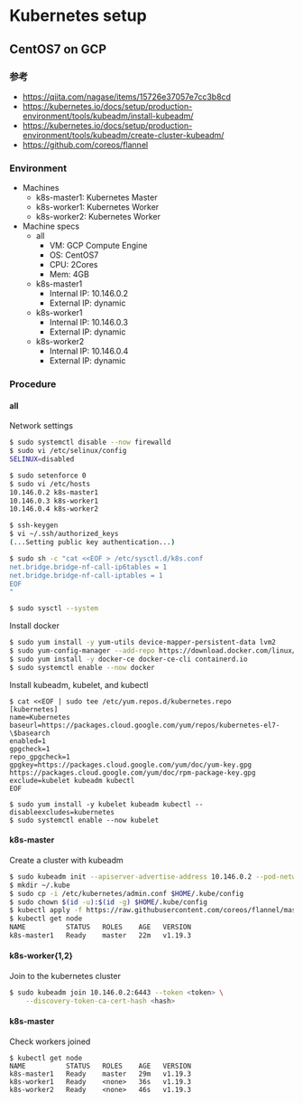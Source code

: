 # Kubernetes setup


## CentOS7 on GCP

### 参考
- https://qiita.com/nagase/items/15726e37057e7cc3b8cd
- https://kubernetes.io/docs/setup/production-environment/tools/kubeadm/install-kubeadm/
- https://kubernetes.io/docs/setup/production-environment/tools/kubeadm/create-cluster-kubeadm/
- https://github.com/coreos/flannel

### Environment
- Machines
  - k8s-master1: Kubernetes Master
  - k8s-worker1: Kubernetes Worker
  - k8s-worker2: Kubernetes Worker
- Machine specs
  - all
    - VM: GCP Compute Engine
    - OS: CentOS7
    - CPU: 2Cores
    - Mem: 4GB
  - k8s-master1
    - Internal IP: 10.146.0.2
    - External IP: dynamic
  - k8s-worker1
    - Internal IP: 10.146.0.3
    - External IP: dynamic
  - k8s-worker2
    - Internal IP: 10.146.0.4
    - External IP: dynamic

### Procedure

#### all
Network settings
```bash
$ sudo systemctl disable --now firewalld
$ sudo vi /etc/selinux/config
SELINUX=disabled

$ sudo setenforce 0
$ sudo vi /etc/hosts
10.146.0.2 k8s-master1
10.146.0.3 k8s-worker1
10.146.0.4 k8s-worker2

$ ssh-keygen
$ vi ~/.ssh/authorized_keys
(...Setting public key authentication...)

$ sudo sh -c "cat <<EOF > /etc/sysctl.d/k8s.conf
net.bridge.bridge-nf-call-ip6tables = 1
net.bridge.bridge-nf-call-iptables = 1
EOF
"

$ sudo sysctl --system
```

Install docker
```bash
$ sudo yum install -y yum-utils device-mapper-persistent-data lvm2
$ sudo yum-config-manager --add-repo https://download.docker.com/linux/centos/docker-ce.repo
$ sudo yum install -y docker-ce docker-ce-cli containerd.io
$ sudo systemctl enable --now docker
```

Install kubeadm, kubelet, and kubectl
```
$ cat <<EOF | sudo tee /etc/yum.repos.d/kubernetes.repo
[kubernetes]
name=Kubernetes
baseurl=https://packages.cloud.google.com/yum/repos/kubernetes-el7-\$basearch
enabled=1
gpgcheck=1
repo_gpgcheck=1
gpgkey=https://packages.cloud.google.com/yum/doc/yum-key.gpg https://packages.cloud.google.com/yum/doc/rpm-package-key.gpg
exclude=kubelet kubeadm kubectl
EOF

$ sudo yum install -y kubelet kubeadm kubectl --disableexcludes=kubernetes
$ sudo systemctl enable --now kubelet
```

#### k8s-master
Create a cluster with kubeadm
```bash
$ sudo kubeadm init --apiserver-advertise-address 10.146.0.2 --pod-network-cidr 10.244.0.0/16
$ mkdir ~/.kube
$ sudo cp -i /etc/kubernetes/admin.conf $HOME/.kube/config
$ sudo chown $(id -u):$(id -g) $HOME/.kube/config
$ kubectl apply -f https://raw.githubusercontent.com/coreos/flannel/master/Documentation/kube-flannel.yml
$ kubectl get node
NAME          STATUS   ROLES    AGE   VERSION
k8s-master1   Ready    master   22m   v1.19.3
```

#### k8s-worker{1,2}
Join to the kubernetes cluster
```bash
$ sudo kubeadm join 10.146.0.2:6443 --token <token> \
    --discovery-token-ca-cert-hash <hash>
```

#### k8s-master
Check workers joined
```
$ kubectl get node
NAME          STATUS   ROLES    AGE   VERSION
k8s-master1   Ready    master   29m   v1.19.3
k8s-worker1   Ready    <none>   36s   v1.19.3
k8s-worker2   Ready    <none>   46s   v1.19.3
```
